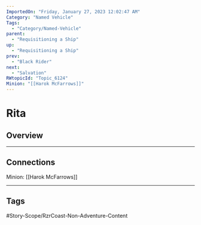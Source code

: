 ```yaml
---
ImportedOn: "Friday, January 27, 2023 12:02:47 AM"
Category: "Named Vehicle"
Tags:
  - "Category/Named-Vehicle"
parent:
  - "Requisitioning a Ship"
up:
  - "Requisitioning a Ship"
prev:
  - "Black Rider"
next:
  - "Salvation"
RWtopicId: "Topic_6124"
Minion: "[[Harok McFarrows]]"
---
```

# Rita
## Overview
---
## Connections
Minion: [[Harok McFarrows]]


---
## Tags
#Story-Scope/RzrCoast-Non-Adventure-Content


